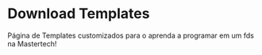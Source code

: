 # Download Templates

Página de Templates customizados para o aprenda a programar em um fds na Mastertech!
